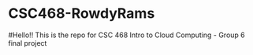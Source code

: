 # CSC468-RowdyRams

#Hello!! This is the repo for CSC 468 Intro to Cloud Computing - Group 6 final project
